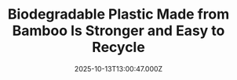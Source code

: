 ---
title: "Biodegradable Plastic Made from Bamboo Is Stronger and Easy to Recycle"
date: 2025-10-13T13:00:47.000Z
category: Human Kindness
externalLink: "https://www.goodnewsnetwork.org/biodegradable-plastic-made-from-bamboo-is-stronger-and-easy-to-recycle/"
image: ""
excerpt: "GNN has reported previously on how versatile bamboo is for construction and craft, so it maybe shouldn’t be a surprise that researchers in China have found a way to turn this miracle plant into plastic. While many biodegradable materials have already been developed for replacing lighter, flexible plastic, durable or rigid plastic replacements are few. […] The post Biodegradable Plastic…"
---